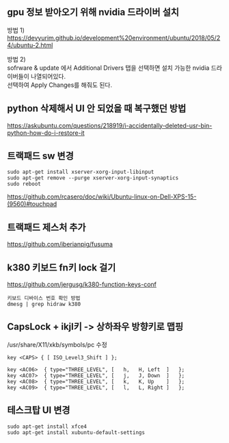 ## gpu 정보 받아오기 위해 nvidia 드라이버 설치  
방법 1)  
https://devyurim.github.io/development%20environment/ubuntu/2018/05/24/ubuntu-2.html  

방법 2)  
sofrware & update 에서 Additional Drivers 탭을 선택하면 설치 가능한 nvidia 드라이버들이 나열되어있다.  
선택하여 Apply Changes를 해줘도 된다.  

## python 삭제해서 UI 안 되었을 때 복구했던 방법  
https://askubuntu.com/questions/218919/i-accidentally-deleted-usr-bin-python-how-do-i-restore-it  

## 트랙패드 sw 변경
```
sudo apt-get install xserver-xorg-input-libinput
sudo apt-get remove --purge xserver-xorg-input-synaptics
sudo reboot
```
https://github.com/rcasero/doc/wiki/Ubuntu-linux-on-Dell-XPS-15-(9560)#touchpad  

## 트랙패드 제스처 추가
https://github.com/iberianpig/fusuma  

## k380 키보드 fn키 lock 걸기  
https://github.com/jergusg/k380-function-keys-conf  
```
키보드 디바이스 번호 확인 방법  
dmesg | grep hidraw k380 
``` 
## CapsLock + ikjl키 -> 상하좌우 방향키로 맵핑  
/usr/share/X11/xkb/symbols/pc  수정  
```
key <CAPS> { [ ISO_Level3_Shift ] };

key <AC06>  { type="THREE_LEVEL", [   h,   H, Left  ]   }; 
key <AC07>  { type="THREE_LEVEL", [   j,   J, Down  ]   }; 
key <AC08>  { type="THREE_LEVEL", [   k,   K, Up    ]   }; 
key <AC09>  { type="THREE_LEVEL", [   l,   L, Right ]   }; 
```

##  테스크탑 UI 변경  
```
sudo apt-get install xfce4
sudo apt-get install xubuntu-default-settings
```


